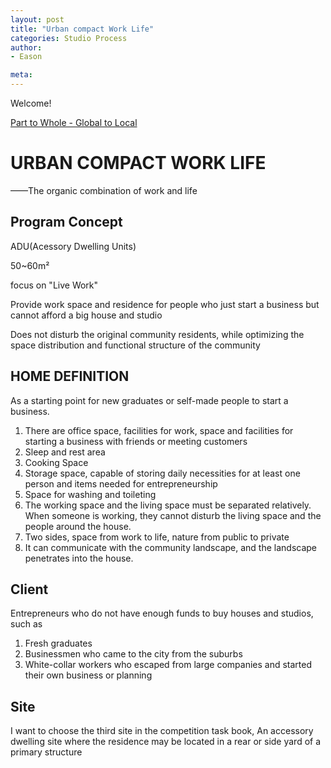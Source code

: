 ```yaml
---
layout: post
title: "Urban compact Work Life"
categories: Studio Process
author:
- Eason

meta:
---
```


Welcome!

[Part to Whole - Global to Local](http://keanmgc.github.io/2021fall3yr-studio/)

# URBAN COMPACT WORK LIFE
——The organic combination of work and life

## Program Concept
ADU(Acessory Dwelling Units)

50~60m²

focus on "Live Work"

Provide work space and residence for people who just start a business but cannot afford a big house and studio

Does not disturb the original community residents, while optimizing the space distribution and functional structure of the community

## HOME DEFINITION

As a starting point for new graduates or self-made people to start a business.

1. There are office space, facilities for work, space and facilities for starting a business with friends or meeting customers
2. Sleep and rest area
3. Cooking Space 
4. Storage space, capable of storing daily necessities for at least one person and items needed for entrepreneurship
5. Space for washing and toileting
6. The working space and the living space must be separated relatively. When someone is working, they cannot disturb the living space and the people around the house.
7. Two sides, space from work to life, nature from public to private
8. It can communicate with the community landscape, and the landscape penetrates into the house.

## Client

Entrepreneurs who do not have enough funds to buy houses and studios, such as

1. Fresh graduates
2. Businessmen who came to the city from the suburbs
3. White-collar workers who escaped from large companies and started their own business or planning

## Site
I want to choose the third site in the competition task book, An accessory dwelling site where the residence may be located in a rear or side yard of a primary structure











